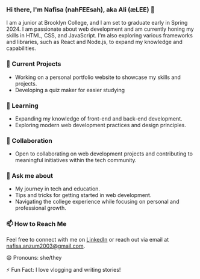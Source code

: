 <!--
**AliAngelinaaa/AliAngelinaaa** is a ✨ _special_ ✨ repository because its `README.md` (this file) appears on your GitHub profile.

Here are some ideas to get you started:

- 🔭 I’m currently working on ...
- 🌱 I’m currently learning ...
- 👯 I’m looking to collaborate on ...
- 🤔 I’m looking for help with ...
- 💬 Ask me about ...
- 📫 How to reach me: ...
- 😄 Pronouns: she/they
- ⚡ Fun fact: ...
-->

### Hi there, I'm Nafisa (nahFEEsah), aka Ali (æLEE) 👋

I am a junior at Brooklyn College, and I am set to graduate early in Spring 2024. I am passionate about web development and am currently honing my skills in HTML, CSS, and JavaScript. I'm also exploring various frameworks and libraries, such as React and Node.js, to expand my knowledge and capabilities.

### 🔭 Current Projects
- Working on a personal portfolio website to showcase my skills and projects.
- Developing a quiz maker for easier studying

### 🌱 Learning
- Expanding my knowledge of front-end and back-end development.
- Exploring modern web development practices and design principles.

### 👯 Collaboration
- Open to collaborating on web development projects and contributing to meaningful initiatives within the tech community.

### 💬 Ask me about
- My journey in tech and education.
- Tips and tricks for getting started in web development.
- Navigating the college experience while focusing on personal and professional growth.

### 📫 How to Reach Me
Feel free to connect with me on [LinkedIn](https://www.linkedin.com/in/nafisa-anzum-aa8526216/) or reach out via email at nafisa.anzum2003@gmail.com.

😄 Pronouns: she/they

⚡ Fun Fact: I love vlogging and writing stories!
